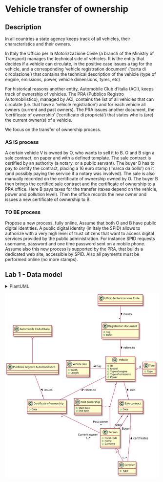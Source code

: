# Vehicle transfer of ownership

## Description

In all countries a state agency keeps track of all vehicles, their characteristics and their owners.

In Italy the Ufficio per la Motorizzazione Civile (a branch of the Ministry of Transport) manages the technical side of vehicles. It is the entity that decides if a vehicle can circulate, in the positive case issues a tag for the vehicle, and a corresponding ‘vehicle registration document’ (‘carta di circolazione’) that contains the technical description of the vehicle (type of engine, emissions, power, vehicle dimensions, tyres, etc)

For historical reasons another entity, Automobile Club d’Italia (ACI), keeps track of ownership of vehicles. The PRA (Pubblico Registro Automobilistico), managed by ACI, contains the list of all vehicles that can circulate (i.e. that have a ‘vehicle registration’) and for each vehicle all owners (current and past owners). The PRA issues another document, the ‘certificate of ownership’ (‘certificato di proprietà’) that states who is (are) the current owner(s) of a vehicle.

We focus on the transfer of ownership process.

### AS IS process
A certain vehicle V is owned by O, who wants to sell it to  B. O and B sign a sale contract, on paper and with a defined template. The sale contract is certified by an authority (a notary, or a public servant). The buyer B has to pay to certify the contract, placing a 16 euro stamp (‘marca da bollo’) on it (and possibly paying the service if a notary was involved). 
The sale is also manually recorded on the certificate of ownership owned by O.
The buyer B then  brings the certified sale contract and the certificate of ownership to a PRA office. Here B pays taxes for the transfer (taxes depend on the vehicle, power and pollution level). Then the office records the new owner and issues a new certificate of ownership to B.

### TO BE process
Propose a new process, fully online. Assume that both O and B have public digital identities. A public digital identity (in Italy the SPID) allows to authorize with a very high level of trust citizens that want to access digital services provided by the public administration. For instance SPID requests username, password and one time password sent on a mobile phone. 
Assume also this new process is supported by the PRA, that builds a dedicated web site, accessible by SPID. Also all payments must be performed online (no more stamps).

## Lab 1 - Data model

<details>
  <summary>PlantUML</summary>
  
  ```plantuml:vehicle_transfer
  ' Vehicles that can circulate
  class "Ufficio Motorizzazione Civile" as UMC
  class "Registration document" as RegistrationDocument
  class Vehicle
  class "Vehicle size" as VehicleSize
  class Tyre
  
  UMC -- "*" RegistrationDocument : issues >
  RegistrationDocument -- Vehicle : refers to >
  VehicleSize - Vehicle : has <
  Vehicle o- "4" Tyre
  
  ' Ownership of vehicles
  class "Automobile Club d’Italia" as ACI
  class "Pubblico Registro Automobilistico" as PRA
  class Person
  class "Certificate of ownership" as CertificateOfOwnership
  class "Past ownership" as PastOwnership
  
  ACI o-- PRA
  PRA -- "*" CertificateOfOwnership : issues >
  Vehicle -- CertificateOfOwnership : refers to <
  CertificateOfOwnership "*" -- "Current owner\n1..*" Person
  Vehicle "*" -- "Past owner\n*" Person
  PastOwnership .. (Vehicle, Person)
  
  ' Transfer of ownership
  class "Sale contract" as SaleContract
  class Certifier
  Person <|-- Certifier
  Vehicle -- "*" SaleContract : sold >
  SaleContract -- "1..*" Certifier : certificates <
  SaleContract "*" -- "Seller" Person
  SaleContract "*" -- "Buyer" Person
                                                                
  ' Attributes
  RegistrationDocument : +Tag
  RegistrationDocument : +Date
  Vehicle : +ID
  Vehicle : +Model
  Vehicle : +Type of engine
  Vehicle : +Type of emissions
  Vehicle : +Power
  VehicleSize : +Width
  VehicleSize : +Length
  Tyre : +Type
    
  CertificateOfOwnership : +Date
  PastOwnership : +Start date
  PastOwnership : +End date
  Person : +Fiscal code
  Person : +Name
  Person : +Surname
  
  SaleContract : +Date
  Certifier : +Type
  ``` 
</details>

![](plantuml/vehicle_transfer.svg)
